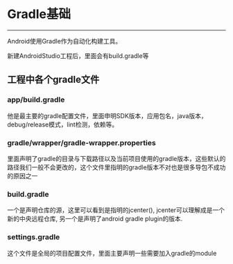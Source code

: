 # Gradle基础
---

Android使用Gradle作为自动化构建工具。

新建AndroidStudio工程后，里面会有build.gradle等

## 工程中各个gradle文件

### app/build.gradle

他是最主要的gradle配置文件，里面申明SDK版本，应用包名，java版本，debug/release模式，lint检测，依赖等。

### gradle/wrapper/gradle-wrapper.properties

里面声明了gradle的目录与下载路径以及当前项目使用的gradle版本，这些默认的路径我们一般不会更改的，这个文件里指明的gradle版本不对也是很多导包不成功的原因之一

### build.gradle

一个是声明仓库的源，这里可以看到是指明的jcenter(), jcenter可以理解成是一个新的中央远程仓库, 另一个是声明了android gradle plugin的版本.

### settings.gradle

这个文件是全局的项目配置文件，里面主要声明一些需要加入gradle的module
















